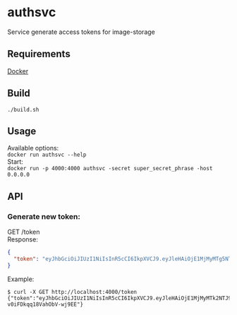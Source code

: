 # authsvc
Service generate access tokens for image-storage

## Requirements
[Docker](https://docs.docker.com/install)

## Build
```
./build.sh
```

## Usage
Available options:  
`docker run authsvc --help`  
Start:  
`docker run -p 4000:4000 authsvc -secret super_secret_phrase -host 0.0.0.0`

## API

### Generate new token:  
GET /token  
Response:  
```json
{
  "token": "eyJhbGciOiJIUzI1NiIsInR5cCI6IkpXVCJ9.eyJleHAiOjE1MjMyMTg5NTZ9.wHEYwK0XUUSHi7mAT4Q0ZD0Mr5trs1oAcTaCsykdyfM"
}
```

Example:  
```
$ curl -X GET http://localhost:4000/token
{"token":"eyJhbGciOiJIUzI1NiIsInR5cCI6IkpXVCJ9.eyJleHAiOjE1MjMyMTk2NTJ9.cAVvNdRwJyUvMO0DvH7K-v0iFDkqq18VahObV-wj9EE"}
```

